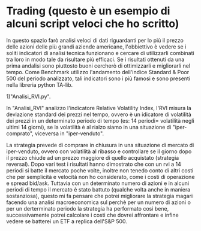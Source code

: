 # Trading (questo è un esempio di alcuni script veloci che ho scritto)
In questo spazio farò analisi veloci di dati riguardanti per lo più il prezzo delle azioni delle più grandi aziende americane, l'obbiettivo è vedere se i soliti indicatori di analisi tecnica funzionano e cercare di 
utilizzarli combinati tra loro in modo tale da risultare più efficaci.
Se i risultati ottenuti da una prima andalisi sono piuttosto buoni cercherò di ottimizzarli e migliorarli nel tempo.
Come Benchmark utilizzo l'andamento dell'indice Standard & Poor 500 del periodo analizzato, tali indicatori sono i più famosi e sono presenti nella libreria python TA-lib.

1)"Analisi_RVI.py".

In "Analisi_RVI" analizzo l'indicatore Relative Volatility Index, l'RVI misura la deviazione standard dei prezzi nel tempo, ovvero è un idicatore di volatilità dei prezzi in un determinato periodo di tempo (es: 14 periodi= volatilità negli ultimi 14 giorni), se la volatilità è al rialzo siamo in una situazione di "iper-comprato", viceversa in "iper-venduto".

La strategia prevede di comprare in chiusura in una situazione di mercato di iper-venduto, ovvero con volatilità al ribasso e controllare se il giorno dopo il prezzo chiude ad un prezzo maggiore di quello acquistato (strategia reversal). Dopo vari test i risultati hanno dimostrato che con un rvi a 14 periodi si batte il mercato poche volte, inoltre non tenedo conto di altri costi che per semplicità e velocità non ho considerato, come i costi di operazione e spread bid/ask.
Tuttavia con un determinato numero di azioni e in alcuni periodi di tempo il mercato è stato battuto (qualche volta anche in maniera sostanziosa), questo mi fa pensare che potrei migliorare la strategia magari facendo una analisi macroeconomica sul perchè per un numero di azioni o per un derterminato periodo la strategia ha performato così bene, successivamente potrei calcolare i costi che dovrei affrontare e infine vedere se batterei un ETF a replica dell'S&P 500.




